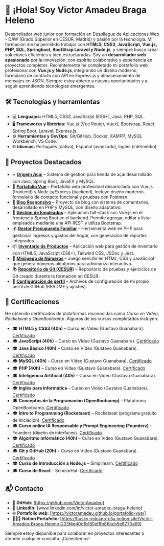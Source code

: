 # 👋 ¡Hola! Soy Victor Amadeu Braga Heleno

Desarrollador web junior con formación en Despliegue de Aplicaciones Web - DAW (Grado Superior en CESUR, Madrid) y pasión por la tecnología. Mi formación me ha permitido trabajar con **HTML5, CSS3, JavaScript, Vue.js, PHP, SQL, Springboot, BootStrap Laravel y Node.js**, y siempre busco crear soluciones eficientes y bien estructuradas. Soy un **desarrollador web apasionado** por la innovación, con espíritu colaborativo y experiencia en proyectos completos. Recientemente he completado mi portafolio web profesional con **Vue.js y Node.js**, integrando un diseño moderno, formulario de contacto con API en Express.js y almacenamiento de mensajes en JSON. Siempre estoy abierto a nuevas oportunidades y a seguir aprendiendo tecnologías emergentes.

## 🛠️ Tecnologías y herramientas

* 💻 **Lenguajes:** HTML5, CSS3, JavaScript (ES6+), Java, PHP, SQL.
* 🖥️ **Frameworks y librerías:** Vue.js (Vue Router, Vuex), Bootstrap, React, Spring Boot, Laravel, Express.js.
* ⚙️ **Herramientas y DevOps:** Git/GitHub, Docker, XAMPP, MySQL Workbench, VS Code.
* 🌐 **Idiomas:** Portugués (nativo), Español (avanzado), Inglés (intermedio).

## 🚀 Proyectos Destacados

* ⭐ **[Origem Açaí](https://github.com/VictorAmadeu/origem-acai)** – Sistema de gestión para tienda de açaí desarrollado con Java, Spring Boot, JavaFX y MySQL.
* 🚀 **[Portafolio Vue](https://github.com/VictorAmadeu/portafolio-vue)** – Portafolio web profesional desarrollado con Vue.js (frontend) y Node.js/Express (backend). Incluye diseño moderno, formulario de contacto funcional y pruebas con Postman.
* 📝 **[Blog Responsivo](https://github.com/VictorAmadeu/blog-responsivo)** – Proyecto de blog con sistema de comentarios, desarrollado en PHP y MySQL, con diseño adaptativo.
* 💼 **[Gestión de Empleados](https://github.com/VictorAmadeu/gestion-empleados)** – Aplicación full-stack con Vue.js en el frontend y Spring Boot en el backend. Permite agregar, editar y listar empleados mediante una API REST y utiliza Bootstrap.
* 💰 **[Gestor Presupuesto Familiar](https://github.com/VictorAmadeu/gestor-presupuesto-familiar)** – Herramienta web en PHP para gestionar ingresos y gastos del hogar, con generación de reportes integrados.
* 📦 **[Inventario de Productos](https://github.com/VictorAmadeu/inventario-productos)** – Aplicación web para gestión de inventario con HTML5, JavaScript (ES6+), Tailwind CSS, JSDoc y Jest.
* 🎲 **[Minijuego de Números](https://github.com/VictorAmadeu/minijuego-numeros-aleatorios)** – Juego sencillo en HTML, CSS y JavaScript que genera números aleatorios para adivinanza interactiva.
* 📚 **[Repositorio de Git (CESUR)](https://github.com/VictorAmadeu/REPOSITORIO_GIT_CESUR)** – Repositorio de pruebas y ejercicios de Git creado durante la formación en CESUR.
* 🔧 **[Configuración de perfil](https://github.com/VictorAmadeu/VictorAmadeu)** – Archivos de configuración de mi propio perfil de GitHub (README y ajustes).

## 📜 Certificaciones

He obtenido certificados de plataformas reconocidas como *Curso en Vídeo*, *Rocketseat* y *OpenBootcamp*. Algunos de los cursos completados incluyen:

* 🎓 **HTML5 y CSS3 (40h)** – Curso en Vídeo (Gustavo Guanabara). [Certificado](https://www.cursoemvideo.com)
* 🎓 **JavaScript (40h)** – Curso en Vídeo (Gustavo Guanabara). [Certificado](https://www.cursoemvideo.com)
* 🎓 **Java Básico (40h)** – Curso en Vídeo (Gustavo Guanabara). [Certificado](https://www.cursoemvideo.com)
* 🎓 **MySQL (40h)** – Curso en Vídeo (Gustavo Guanabara). [Certificado](https://www.cursoemvideo.com)
* 🎓 **PHP (40h)** – Curso en Vídeo (Gustavo Guanabara). [Certificado](https://www.cursoemvideo.com)
* 🎓 **Inteligencia Artificial (40h)** – Curso en Vídeo (Gustavo Guanabara). [Certificado](https://www.cursoemvideo.com)
* 🎓 **Inglés para Informática** – Curso en Vídeo (Gustavo Guanabara). [Certificado](https://www.cursoemvideo.com)
* 🎓 **Conceptos de la Programación (OpenBootcamp)** – Plataforma OpenBootcamp. [Certificado](https://openbootcamp.com/certificados)
* 🎓 **Intro to Programming (Rocketseat)** – Rocketseat (programa gratuito de iniciación). [Certificado](https://www.rocketseat.com.br/)
* 🎓 **Curso online IA Responsable y Prompt Engineering (Founderz)** – Founderz (diseño de interfaces). [Certificado](https://founderz.com)
* 🎓 **Algoritmo informático (40h)** – Curso en Vídeo (Gustavo Guanabara). [Certificado](https://www.cursoemvideo.com)
* 🎓 **Git y GitHub (20h)** – Curso en Vídeo (Gustavo Guanabara). [Certificado](https://www.cursoemvideo.com)
* 🎓 **Curso de Introducción a Node.js** – Simplilearn. [Certificado](https://www.simplilearn.com)
* 🎓 **Curso de React** – ScholarHat. [Certificado](https://www.scholarhat.com)




## 📬 Contacto

* 🐙 **GitHub:** [https://github.com/VictorAmadeu]
* 🔗 **LinkedIn:** [www.linkedin.com/in/victor-amadeu-braga-heleno]
* 🌐 **Portafolio web:** [https://victoramadeu.github.io/portafolio-vue/]
* 👨🏿‍💻 **Notion Portafolio:**
[https://husky-volcano-c5a.notion.site/Victor-Amadeu-Braga-Heleno-233f4e40dfb180ef8b86ecb5e8770a69]

Siempre estoy disponible para colaborar en proyectos interesantes o atender cualquier consulta. ¡Conectemos!
